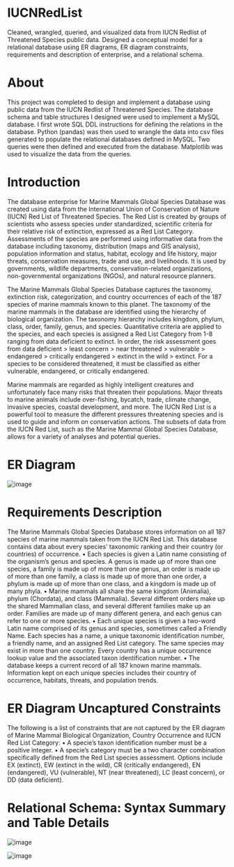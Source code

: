 # IUCNRedList
Cleaned, wrangled, queried, and visualized data from IUCN Redlist of Threatened Species public data.
Designed a conceptual model for a relational database using ER diagrams, ER diagram constraints, requirements and 
description of enterprise, and a relational schema.

# About
This project was completed to design and implement a database using public data from the IUCN Redlist of 
Threatened Species. The database schema and table structures I designed were used to implement a MySQL
database. I first wrote SQL DDL instructions for defining the relations in the database. Python (pandas) was
then used to wrangle the data into csv files generated to populate the relational databases defined in MySQL. 
Two queries were then defined and executed from the database. Matplotlib was used to visualize the data 
from the queries. 

# Introduction
The database enterprise for Marine Mammals Global Species Database was created using data from the International Union of Conservation of Nature (IUCN) Red List of Threatened Species. The Red List is created by groups of scientists who assess species under standardized, scientific criteria for their relative risk of extinction, expressed as a Red List Category. Assessments of the species are performed using informative data from the database including taxonomy, distribution (maps and GIS analysis), population information and status, habitat, ecology and life history, major threats, conservation measures, trade and use, and livelihoods. It is used by governments, wildlife departments, conservation-related organizations, non-governmental organizations (NGOs), and natural resource planners. 

The Marine Mammals Global Species Database captures the taxonomy, extinction risk, categorization, and country occurrences of each of the 187 species of marine mammals known to this planet. The taxonomy of the marine mammals in the database are identified using the hierarchy of biological organization. The taxonomy hierarchy includes kingdom, phylum, class, order, family, genus, and species. Quantitative criteria are applied to the species, and each species is assigned a Red List Category from 1-8 ranging from data deficient to extinct. In order, the risk assessment goes from data deficient > least concern > near threatened > vulnerable > endangered > critically endangered > extinct in the wild > extinct. For a species to be considered threatened, it must be classified as either vulnerable, endangered, or critically endangered. 

Marine mammals are regarded as highly intelligent creatures and unfortunately face many risks that threaten their populations. Major threats to marine animals include over-fishing, bycatch, trade, climate change, invasive species, coastal development, and more. The IUCN Red List is a powerful tool to measure the different pressures threatening species and is used to guide and inform on conservation actions. The subsets of data from the IUCN Red List, such as the Marine Mammal Global Species Database, allows for a variety of analyses and potential queries. 

# ER Diagram
![image](https://github.com/mf0sg/Data-wrangling-and-visualization/assets/88119103/b7617773-70ef-4fb6-b15e-94cb75739e8f)

# Requirements Description
The Marine Mammals Global Species Database stores information on all 187 species of marine mammals taken from the IUCN Red List. This database contains data about every species’ taxonomic ranking and their country (or countries) of occurrence. 
•	Each species is given a Latin name consisting of the organism’s genus and species. A genus is made up of more than one species, a family is made up of more than one genus, an order is made up of more than one family, a class is made up of more than one order, a phylum is made up of more than one class, and a kingdom is made up of many phyla. 
•	Marine mammals all share the same kingdom (Animalia), phylum (Chordata), and class (Mammalia). Several different orders make up the shared Mammalian class, and several different families make up an order. Families are made up of many different genera, and each genus can refer to one or more species. 
•	Each unique species is given a two-word Latin name comprised of its genus and species, sometimes called a Friendly Name. Each species has a name, a unique taxonomic identification number, a friendly name, and an assigned Red List category. The same species may exist in more than one country. Every country has a unique occurrence lookup value and the associated taxon identification number.
•	The database keeps a current record of all 187 known marine mammals. Information kept on each unique species includes their country of occurrence, habitats, threats, and population trends. 

# ER Diagram Uncaptured Constraints
The following is a list of constraints that are not captured by the ER diagram of Marine Mammal Biological Organization, Country Occurrence and IUCN Red List Category:
•	A specie’s taxon identification number must be a positive integer.
•	A specie’s category must be a two character combination specifically defined from the Red List species assessment. Options include EX (extinct), EW (extinct in the wild), CR (critically endangered), EN (endangered), VU (vulnerable), NT (near threatened), LC (least concern), or DD (data deficient). 

# Relational Schema: Syntax Summary and Table Details
![image](https://github.com/mf0sg/Data-wrangling-and-visualization/assets/88119103/36f37656-1d44-4c59-a60b-6f2bd3d65adf)

![image](https://github.com/mf0sg/Data-wrangling-and-visualization/assets/88119103/a02e4237-5a8b-4761-81ba-1a4714563bac)


